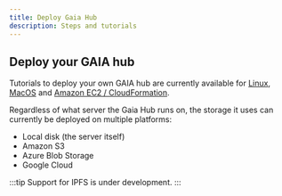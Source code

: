 ```yaml
---
title: Deploy Gaia Hub
description: Steps and tutorials
---
```


## Deploy your GAIA hub

Tutorials to deploy your own GAIA hub are currently available for [Linux](./setup-linux), [MacOS](./setup-mac) and [Amazon EC2 / CloudFormation](./gaia-on-ec2).

Regardless of what server the Gaia Hub runs on, the storage it uses can currently be deployed on multiple platforms:

- Local disk (the server itself)
- Amazon S3
- Azure Blob Storage
- Google Cloud

:::tip
Support for IPFS is under development.
:::